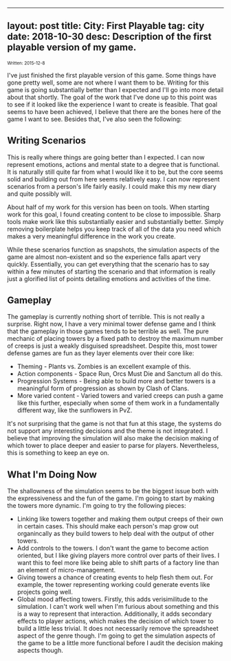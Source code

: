 
---
layout: post
title: City: First Playable
tag: city
date: 2018-10-30
desc: Description of the first playable version of my game.
---

<p style="font-size:10px">Written: 2015-12-8


I've just finished the first playable version of this game. Some things have gone pretty well, some are not where I want them to be. Writing for this game is going substantially better than I expected and I'll go into more detail about that shortly. The goal of the work that I've done up to this point was to see if it looked like the experience I want to create is feasible. That goal seems to have been achieved, I believe that there are the bones here of the game I want to see. Besides that, I've also seen the following:

## Writing Scenarios

This is really where things are going better than I expected. I can now represent emotions, actions and mental state to a degree that is functional. It is naturally still quite far from what I would like it to be, but the core seems solid and building out from here seems relatively easy. I can now represent scenarios from a person's life fairly easily. I could make this my new diary and quite possibly will.


About half of my work for this version has been on tools. When starting work for this goal, I found creating content to be close to impossible. Sharp tools make work like this substantially easier and substantially better. Simply removing boilerplate helps you keep track of all of the data you need which makes a very meaningful difference in the work you create.


While these scenarios function as snapshots, the simulation aspects of the game are almost non-existent and so the experience falls apart very quickly. Essentially, you can get everything that the scenario has to say within a few minutes of starting the scenario and that information is really just a glorified list of points detailing emotions and activities of the time.

## Gameplay

The gameplay is currently nothing short of terrible. This is not really a surprise. Right now, I have a very minimal tower defense game and I think that the gameplay in those games tends to be terrible as well. The pure mechanic of placing towers by a fixed path to destroy the maximum number of creeps is just a weakly disguised spreadsheet. Despite this, most tower defense games are fun as they layer elements over their core like:
- Theming - Plants vs. Zombies is an excellent example of this.
- Action components - Space Run, Orcs Must Die and Sanctum all do this. 
- Progression Systems - Being able to build more and better towers is a meaningful form of progression as shown by Clash of Clans.
- More varied content - Varied towers and varied creeps can push a game like this further, especially when some of them work in a fundamentally different way, like the sunflowers in PvZ.



It's not surprising that the game is not that fun at this stage, the systems do not support any interesting decisions and the theme is not integrated. I believe that improving the simulation will also make the decision making of which tower to place deeper and easier to parse for players. Nevertheless, this is something to keep an eye on.

## What I'm Doing Now

The shallowness of the simulation seems to be the biggest issue both with the expressiveness and the fun of the game. I'm going to start by making the towers more dynamic. I'm going to try the following pieces:
- Linking like towers together and making them output creeps of their own in certain cases. This should make each person's map grow out organincally as they build towers to help deal with the output of other towers.
- Add controls to the towers. I don't want the game to become action oriented, but I like giving players more control over parts of their lives. I want this to feel more like being able to shift parts of a factory line than an element of micro-management.
- Giving towers a chance of creating events to help flesh them out. For example, the tower representing working could generate events like projects going well.
- Global mood affecting towers. Firstly, this adds verisimilitude to the simulation. I can't work well when I'm furious about something and this is a way to represent that interaction. Additionally, it adds secondary effects to player actions, which makes the decision of which tower to build a little less trivial. It does not necessarily remove the spreadsheet aspect of the genre though. I'm going to get the simulation aspects of the game to be a little more functional before I audit the decision making aspects though.



